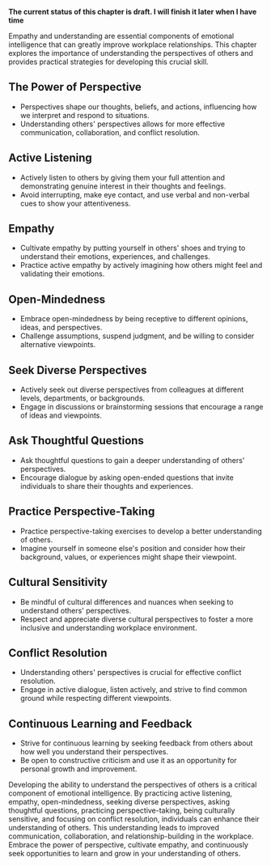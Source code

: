 **The current status of this chapter is draft. I will finish it later when I have time**

Empathy and understanding are essential components of emotional intelligence that can greatly improve workplace relationships. This chapter explores the importance of understanding the perspectives of others and provides practical strategies for developing this crucial skill.

**The Power of Perspective**
----------------------------

* Perspectives shape our thoughts, beliefs, and actions, influencing how we interpret and respond to situations.
* Understanding others' perspectives allows for more effective communication, collaboration, and conflict resolution.

**Active Listening**
--------------------

* Actively listen to others by giving them your full attention and demonstrating genuine interest in their thoughts and feelings.
* Avoid interrupting, make eye contact, and use verbal and non-verbal cues to show your attentiveness.

**Empathy**
-----------

* Cultivate empathy by putting yourself in others' shoes and trying to understand their emotions, experiences, and challenges.
* Practice active empathy by actively imagining how others might feel and validating their emotions.

**Open-Mindedness**
-------------------

* Embrace open-mindedness by being receptive to different opinions, ideas, and perspectives.
* Challenge assumptions, suspend judgment, and be willing to consider alternative viewpoints.

**Seek Diverse Perspectives**
-----------------------------

* Actively seek out diverse perspectives from colleagues at different levels, departments, or backgrounds.
* Engage in discussions or brainstorming sessions that encourage a range of ideas and viewpoints.

**Ask Thoughtful Questions**
----------------------------

* Ask thoughtful questions to gain a deeper understanding of others' perspectives.
* Encourage dialogue by asking open-ended questions that invite individuals to share their thoughts and experiences.

**Practice Perspective-Taking**
-------------------------------

* Practice perspective-taking exercises to develop a better understanding of others.
* Imagine yourself in someone else's position and consider how their background, values, or experiences might shape their viewpoint.

**Cultural Sensitivity**
------------------------

* Be mindful of cultural differences and nuances when seeking to understand others' perspectives.
* Respect and appreciate diverse cultural perspectives to foster a more inclusive and understanding workplace environment.

**Conflict Resolution**
-----------------------

* Understanding others' perspectives is crucial for effective conflict resolution.
* Engage in active dialogue, listen actively, and strive to find common ground while respecting different viewpoints.

**Continuous Learning and Feedback**
------------------------------------

* Strive for continuous learning by seeking feedback from others about how well you understand their perspectives.
* Be open to constructive criticism and use it as an opportunity for personal growth and improvement.

Developing the ability to understand the perspectives of others is a critical component of emotional intelligence. By practicing active listening, empathy, open-mindedness, seeking diverse perspectives, asking thoughtful questions, practicing perspective-taking, being culturally sensitive, and focusing on conflict resolution, individuals can enhance their understanding of others. This understanding leads to improved communication, collaboration, and relationship-building in the workplace. Embrace the power of perspective, cultivate empathy, and continuously seek opportunities to learn and grow in your understanding of others.
